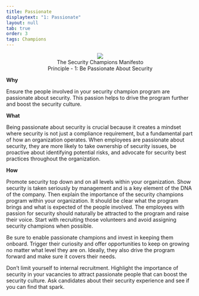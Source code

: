 ```yaml
---
title: Passionate
displaytext: "1: Passionate"
layout: null
tab: true
order: 3
tags: Champions
---
```

<p align="center">
  <img src="assets/images/OWASP Security Champions Manifesto1.png" /><br>The Security Champions Manifesto<br>Principle - 1: Be Passionate About Security
</p>

**Why**

Ensure the people involved in your security champion program are passionate about security. This passion helps to drive the program further and boost the security culture.

**What**

Being passionate about security is crucial because it creates a mindset where security is not just a compliance requirement, but a fundamental part of how an organization operates. When employees are passionate about security, they are more likely to take ownership of security issues, be proactive about identifying potential risks, and advocate for security best practices throughout the organization.

**How**

Promote security top down and on all levels within your organization. Show security is taken seriously by management and is a key element of the DNA of the company. Then explain the importance of the security champions program within your organization. It should be clear what the program brings and what is expected of the people involved. The employees with passion for security should naturally be attracted to the program and raise their voice. Start with recruiting those volunteers and avoid assigning security champions when possible. 

Be sure to enable passionate champions and invest in keeping them onboard. Trigger their curiosity and offer opportunities to keep on growing no matter what level they are on. Ideally, they also drive the program forward and make sure it covers their needs.

Don’t limit yourself to internal recruitment. Highlight the importance of security in your vacancies to attract passionate people that can boost the security culture. Ask candidates about their security experience and see if you can find that spark.
